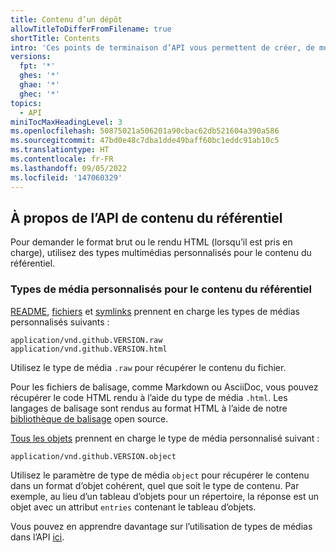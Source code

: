 ```yaml
---
title: Contenu d’un dépôt
allowTitleToDifferFromFilename: true
shortTitle: Contents
intro: 'Ces points de terminaison d’API vous permettent de créer, de modifier et de supprimer du contenu codé en Base64 dans un dépôt.'
versions:
  fpt: '*'
  ghes: '*'
  ghae: '*'
  ghec: '*'
topics:
  - API
miniTocMaxHeadingLevel: 3
ms.openlocfilehash: 50875021a506201a90cbac62db521604a390a586
ms.sourcegitcommit: 47bd0e48c7dba1dde49baff60bc1eddc91ab10c5
ms.translationtype: HT
ms.contentlocale: fr-FR
ms.lasthandoff: 09/05/2022
ms.locfileid: '147060329'
---
```

## À propos de l’API de contenu du référentiel

Pour demander le format brut ou le rendu HTML (lorsqu’il est pris en charge), utilisez des types multimédias personnalisés pour le contenu du référentiel.

### Types de média personnalisés pour le contenu du référentiel

[README](/rest/reference/repos#get-a-repository-readme), [fichiers](/rest/reference/repos#get-repository-content) et [symlinks](/rest/reference/repos#get-repository-content) prennent en charge les types de médias personnalisés suivants :

    application/vnd.github.VERSION.raw
    application/vnd.github.VERSION.html

Utilisez le type de média `.raw` pour récupérer le contenu du fichier.

Pour les fichiers de balisage, comme Markdown ou AsciiDoc, vous pouvez récupérer le code HTML rendu à l’aide du type de média `.html`. Les langages de balisage sont rendus au format HTML à l’aide de notre [bibliothèque de balisage](https://github.com/github/markup) open source.

[Tous les objets](/rest/reference/repos#get-repository-content) prennent en charge le type de média personnalisé suivant :

    application/vnd.github.VERSION.object

Utilisez le paramètre de type de média `object` pour récupérer le contenu dans un format d’objet cohérent, quel que soit le type de contenu. Par exemple, au lieu d’un tableau d’objets pour un répertoire, la réponse est un objet avec un attribut `entries` contenant le tableau d’objets.

Vous pouvez en apprendre davantage sur l’utilisation de types de médias dans l’API [ici](/rest/overview/media-types).
